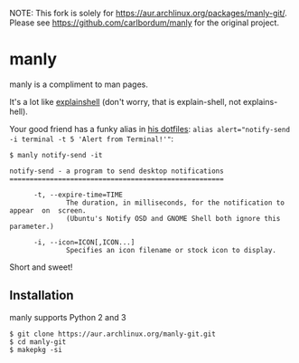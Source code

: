 NOTE: This fork is solely for https://aur.archlinux.org/packages/manly-git/.
Please see https://github.com/carlbordum/manly for the original project.

# manly
manly is a compliment to man pages.

It's a lot like [explainshell](https://explainshell.com)
(don't worry, that is explain-shell, not explains-hell).

Your good friend has a funky alias in [his dotfiles](
https://github.com/8Banana/dotfiles/blob/master/__Myst__/.zshrc):
`alias alert="notify-send -i terminal -t 5 'Alert from Terminal!'"`:

```
$ manly notify-send -it

notify-send - a program to send desktop notifications
=====================================================

      -t, --expire-time=TIME
              The duration, in milliseconds, for the notification to  appear  on  screen.
              (Ubuntu's Notify OSD and GNOME Shell both ignore this parameter.)

      -i, --icon=ICON[,ICON...]
              Specifies an icon filename or stock icon to display.

```

Short and sweet!


## Installation
manly supports Python 2 and 3

    $ git clone https://aur.archlinux.org/manly-git.git
    $ cd manly-git
    $ makepkg -si
